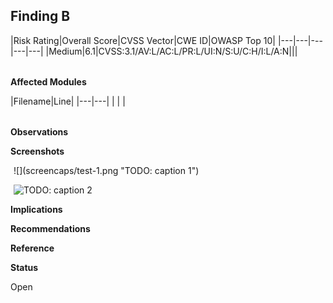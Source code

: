 ## Finding B

<table style='Table Grid' column_widths='1in, 1in, 3in, 1in, 1.2in'>
<para before=6pt spacing=1.15 after=6pt align=center>
|<cell color='#000000'>Risk Rating</cell>|<cell color='#000000'>Overall Score</cell>|<cell color='#000000'>CVSS Vector</cell>|<cell color='#000000'>CWE ID</cell>|<cell color='#000000'>OWASP Top 10</cell>|
|---|---|---|---|---|
|<cell color='#ffc000'>Medium</cell>|6.1|CVSS:3.1/AV:L/AC:L/PR:L/UI:N/S:U/C:H/I:L/A:N|||
</para>
</table>

**Affected Modules**

<table style='Table Grid' column_widths='6in, 1.2in'>
|<cell color='#000000'>Filename</cell>|<cell color='#000000'>Line</cell>|
|---|---|
| | |
</table>

**Observations**

**Screenshots**

<align center>
<img width=5in border_width=1.5pt>![](screencaps/test-1.png "TODO: caption 1")</img>

<img width=5in border_width=1.5pt>![](screencaps/test-2.png "TODO: caption 2")</img>
</align>

**Implications**

**Recommendations**

**Reference**

**Status**

Open

<pgbr>
